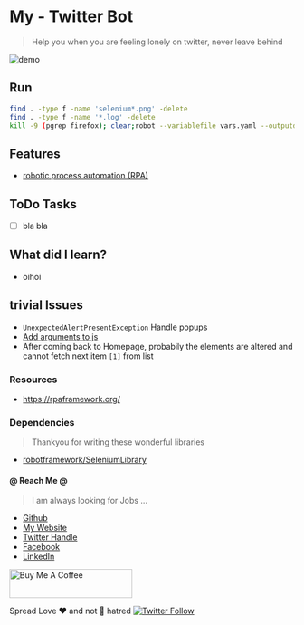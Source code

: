 # My - Twitter Bot

> Help you when you are feeling lonely on twitter, never leave behind

![demo](demo.png)

## Run

```sh
find . -type f -name 'selenium*.png' -delete
find . -type f -name '*.log' -delete
kill -9 (pgrep firefox); clear;robot --variablefile vars.yaml --outputdir output twitter.robot
```

## Features

* [robotic process automation (RPA)](https://en.wikipedia.org/wiki/Robotic_process_automation)

## ToDo Tasks

* [ ] bla bla


## What did I learn?

* oihoi

## trivial Issues

* `UnexpectedAlertPresentException` Handle popups
* [Add arguments to js](https://stackoverflow.com/questions/21256845/is-there-a-way-to-provide-arguments-to-execute-javascript-in-robot-framework)
* After coming back to Homepage, probabily the elements are altered and cannot fetch next item `[1]` from list

### Resources

* https://rpaframework.org/


### Dependencies

> Thankyou for writing these wonderful libraries

* [robotframework/SeleniumLibrary](https://github.com/robotframework/SeleniumLibrary)



#### @ Reach Me @

> I am always looking for Jobs ...

* [Github](https://github.com/avimehenwal/)
* [My Website](https://avimehenwal.in)
* [Twitter Handle](https://twitter.com/avimehenwal)
* [Facebook](https://www.facebook.com/avimehanwal)
* [LinkedIn](https://in.linkedin.com/in/avimehenwal)

<a href="https://www.buymeacoffee.com/F1j07cV" target="_blank"><img src="https://cdn.buymeacoffee.com/buttons/default-orange.png" alt="Buy Me A Coffee" style="height: 51px !important;width: 217px !important;" ></a>

 Spread Love :hearts: and not :no_entry_sign: hatred   [![Twitter Follow](https://img.shields.io/twitter/follow/avimehenwal.svg?style=social)](https://twitter.com/avimehenwal)